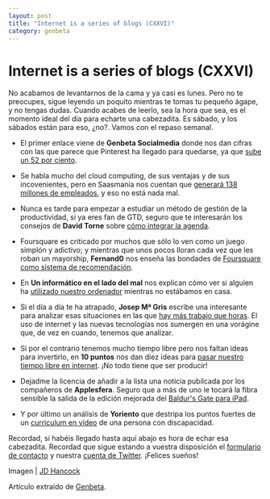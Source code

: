 ```yaml
---
layout: post
title: "Internet is a series of blogs (CXXVI)"
category: genbeta
---
```


# Internet is a series of blogs (CXXVI)

No acabamos de levantarnos de la cama y ya casi es lunes. Pero no te
preocupes, sigue leyendo un poquito mientras te tomas tu pequeño ágape, y no
tengas dudas. Cuando acabes de leerlo, sea la hora que sea, es el momento
ideal del día para echarte una cabezadita. Es sábado, y los sábados están para
eso, ¿no?. Vamos con el repaso semanal.

  * El primer enlace viene de **Genbeta Socialmedia** donde nos dan cifras con las que parece que Pinterest ha llegado para quedarse, ya que [sube un 52 por ciento](http://www.genbetasocialmedia.com/pinterest/las-visitas-de-pinterest-suben-un-52-en-febrero).  

  * Se habla mucho del cloud computing, de sus ventajas y de sus incovenientes, pero en Saasmanía nos cuentan que [generará 138 millones de empleados](http://www.saasmania.com/blog/2012/03/07/cloud-computing-generara-138-millones-de-empleos/), y eso no está nada mal.
  * Nunca es tarde para empezar a estudiar un método de gestión de la productividad, si ya eres fan de GTD, seguro que te interesarán los consejos de **David Torne** sobre [cómo integrar la agenda](http://blog.davidtorne.com/es/2012/03/integrando-la-agenda-en-tu-sistema-gtd/).
  * Foursquare es criticado por muchos que sólo lo ven como un juego simplón y adictivo; y mientras que unos pocos lloran cada vez que les roban un mayorship, **Fernand0** nos enseña las bondades de [Foursquare como sistema de recomendación](http://fernand0.blogalia.com//historias/71527).
  * En **Un informático en el lado del mal** nos explican cómo ver si alguien ha [utilizado nuestro ordenador](http://www.elladodelmal.com/2012/03/auditar-los-inicios-apagados-y.html) mientras no estábamos en casa.
  * Si el día a día te ha atrapado, **Josep Mª Gris** escribe una interesante para analizar esas situaciones en las que [hay más trabajo que horas](http://www.jmgris.com/2012/03/21/hay-mas-trabajo-que-horas/). El uso de internet y las nuevas tecnologías nos sumergen en una vorágine que, de vez en cuando, tenemos que analizar.
  * Si por el contrario tenemos mucho tiempo libre pero nos faltan ideas para invertirlo, en **10 puntos** nos dan diez ideas para [pasar nuestro tiempo libre en internet](http://www.10puntos.com/10-cosas-para-hacer-en-internet-cuando-tienes-tiempo-libre/). ¡No todo tiene que ser producir!
  * Dejadme la licencia de añadir a la lista una noticia pubilcada por los compañeros de **Applesfera**. Seguro que a más de uno le tocará la fibra sensible la salida de la edición mejorada del [Baldur's Gate para iPad](http://www.applesfera.com/aplicaciones-moviles/baldur-s-gate-edicion-mejorada-tendra-version-para-ipad).
  * Y por último un análisis de **Yoriento** que destripa los puntos fuertes de un [curriculum en vídeo](http://yoriento.com/2012/01/el-mejor-video-curriculum-que-he-visto-por-10-razones-733.html/) de una persona con discapacidad.

Recordad, si habéis llegado hasta aquí abajo es hora de echar esa cabezadita.
Recordad que sigue estando a vuestra disposición el [formulario de
contacto](http://www.genbeta.com/contacto) y nuestra [cuenta de
Twitter](http://www.twitter.com/genbeta). ¡Felices sueños!

Imagen | [JD Hancock](http://www.flickr.com/photos/jdhancock/3814523970)

Artículo extraído de [Genbeta](http://www.genbeta.com).